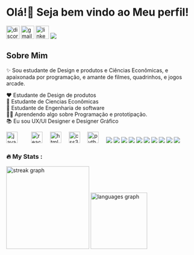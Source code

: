 <h1 align="left">Olá!👋 Seja bem vindo ao Meu perfil! </h1>


<div align="left">
  
  <img src="https://img.shields.io/static/v1?message=Discord&logo=discord&label=&color=7289DA&logoColor=white&labelColor=&style=for-the-badge" height="35" alt="discord logo"  />
  <img src="https://img.shields.io/static/v1?message=Gmail&logo=gmail&label=&color=D14836&logoColor=white&labelColor=&style=for-the-badge" height="35" alt="gmail logo"  />
  <img src="https://img.shields.io/static/v1?message=LinkedIn&logo=linkedin&label=&color=0077B5&logoColor=white&labelColor=&style=for-the-badge" height="35" alt="linkedin logo"  />
  <img src="https://img.shields.io/badge/Behance-1769FF.svg?style=for-the-badge&logo=Behance&logoColor=white"/>
</div>


<h2 align="left">Sobre Mim</h2>


<p align="left">✨ Sou estudante de Design e produtos e Ciências Econômicas, e apaixonada por programação, e amante de filmes, quadrinhos, e jogos arcade.

❤ Estudante de Design de produtos<br>
💙 Estudante de Ciencias Econômicas<br>
💙 Estudante de Engenharia de software<br>
👩‍💻 Aprendendo algo sobre Programação e prototipação.<br>
📚 Eu sou UX/UI Designer e Designer  Gráfico<br>



</div>
  

<div align="left">
  <img src="https://cdn.jsdelivr.net/gh/devicons/devicon/icons/javascript/javascript-original.svg" height="30" alt="javascript logo"  />
  <img width="12" />
  <img width="12" />
  <img src="https://cdn.jsdelivr.net/gh/devicons/devicon/icons/react/react-original.svg" height="30" alt="react logo"  />
  <img width="12" />
  <img src="https://cdn.jsdelivr.net/gh/devicons/devicon/icons/html5/html5-original.svg" height="30" alt="html5 logo"  />
  <img width="12" />
  <img src="https://cdn.jsdelivr.net/gh/devicons/devicon/icons/css3/css3-original.svg" height="30" alt="css3 logo"  />
  <img width="12" />
  <img src="https://cdn.jsdelivr.net/gh/devicons/devicon/icons/python/python-original.svg" height="30" alt="python logo"  />
  <img width="12" />
 <img src= "https://img.shields.io/badge/Amazon%20AWS-232F3E.svg?style=for-the-badge&logo=Amazon-AWS&logoColor=white"/>
 <img src="https://img.shields.io/badge/500px-222222.svg?style=for-the-badge&logo=500px&logoColor=white"/>
 <img src="https://img.shields.io/badge/Acura-000000.svg?style=for-the-badge&logo=Acura&logoColor=white"/>
 <img src="https://img.shields.io/badge/500px-222222.svg?style=for-the-badge&logo=500px&logoColor=white"/>
 <img src="https://img.shields.io/badge/500px-222222.svg?style=for-the-badge&logo=500px&logoColor=white"/>
 <img src="https://img.shields.io/badge/3M-FF0000.svg?style=for-the-badge&logo=3M&logoColor=white"/>
  <img src="https://img.shields.io/badge//e/-000000.svg?style=for-the-badge&logo=/e/&logoColor=white"/>
  <img src="https://img.shields.io/badge/99designs-FE5F50.svg?style=for-the-badge&logo=99designs&logoColor=white"/>
 <img src="https://img.shields.io/badge/42-000000.svg?style=for-the-badge&logo=42&logoColor=white"/>
 <img src="https://img.shields.io/badge/Figma-F24E1E.svg?style=for-the-badge&logo=Figma&logoColor=white"/>
  
</div>
 <h3 align="left">🔥   My Stats :</h3>
  <img src="https://streak-stats.demolab.com?user=JakelineWeschenfelder&locale=en&mode=daily&theme=dark&hide_border=false&border_radius=5&order=3" height="220" alt="streak graph"  />

<img src="https://github-readme-stats.vercel.app/api/top-langs?username=jakelineWeschenfelder&locale=en&hide_title=false&layout=compact&card_width=320&langs_count=5&theme=dracula&hide_border=false" height="150" alt="languages graph"  />
</div>

